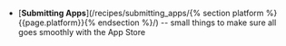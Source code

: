 * [**Submitting Apps**](/recipes/submitting_apps/{% section platform %}{{page.platform}}{% endsection %}/) -- small things to make sure all goes smoothly with the App Store
